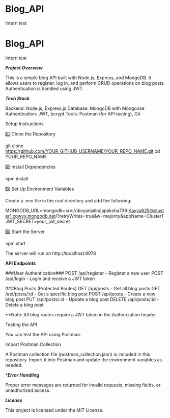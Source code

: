 # Blog_API
Intern test


# Blog_API
Intern test

***Project Overview***

This is a simple blog API built with Node.js, Express, and MongoDB. It allows users to register, log in, and perform CRUD operations on blog posts. Authentication is handled using JWT.

***Tech Stack***

Backend: Node.js, Express.js
Database: MongoDB with Mongoose
Authentication: JWT, bcrypt
Tools: Postman (for API testing), Git



Setup Instructions

1️⃣ Clone the Repository

git clone https://github.com/YOUR_GITHUB_USERNAME/YOUR_REPO_NAME.git
cd YOUR_REPO_NAME

2️⃣ Install Dependencies

npm install

3️⃣ Set Up Environment Variables

Create a .env file in the root directory and add the following:

MONGODB_URL=mongodb+srv://divyanjalirajapaksha736:Kavya625@cluster1.xqwyy.mongodb.net/?retryWrites=true&w=majority&appName=Cluster1
JWT_SECRET=your_jwt_secret

4️⃣ Start the Server

npm start

The server will run on http://localhost:8078



****API Endpoints****

###User Authentication###
POST /api/register - Register a new user
POST /api/login - Login and receive a JWT token

###Blog Posts (Protected Routes)
GET /api/posts - Get all blog posts
GET /api/posts/:id - Get a specific blog post
POST /api/posts - Create a new blog post
PUT /api/posts/:id - Update a blog post
DELETE /api/posts/:id - Delete a blog post

**Note: All blog routes require a JWT token in the Authorization header.


 Testing the API

You can test the API using Postman.

Import Postman Collection

A Postman collection file (postman_collection.json) is included in this repository. Import it into Postman and update the environment variables as needed.



****Error Handling***

Proper error messages are returned for invalid requests, missing fields, or unauthorized access.

 
 ***License***

This project is licensed under the MIT License.


